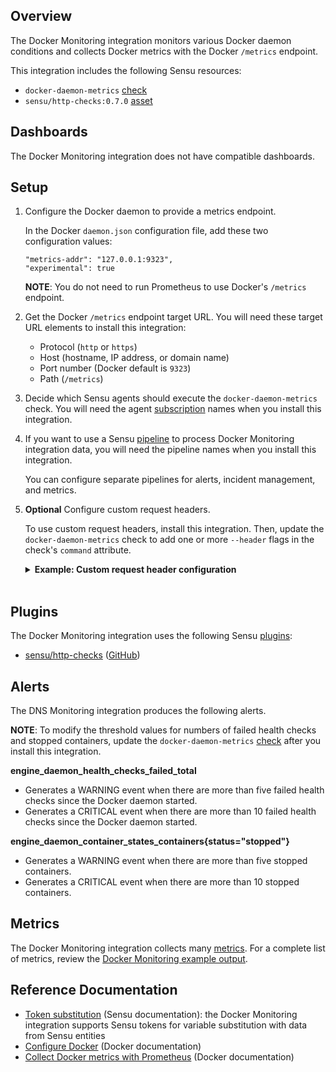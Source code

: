 ## Overview

<!-- Sensu Integration description; supports markdown -->

The Docker Monitoring integration monitors various Docker daemon conditions and collects Docker metrics with the Docker `/metrics` endpoint.

<!-- Provide a high level overview of the integration contents (e.g. checks, filters, mutators, handlers, assets, etc) -->

This integration includes the following Sensu resources:

* `docker-daemon-metrics` [check]
* `sensu/http-checks:0.7.0` [asset]

## Dashboards

<!-- List of compatible dashboards w/ screenshots (supports png, jpeg, and gif images; relative paths only; e.g. `![](img/dashboard-1.png)` )-->

<!-- This integration is compatible with the [{{dashboard_name}}][{{dashboard_link}}] (included w/ [Sensu Plus][sensu-plus]). -->

<!-- ![](img/dashboard.png) -->

The Docker Monitoring integration does not have compatible dashboards.

## Setup

<!-- Sensu Integration setup instructions, including Sensu agent configuration and external component configuration -->
<!-- EXAMPLE: what configuration (if any) is required in a third-party service to enable monitoring? -->

1. Configure the Docker daemon to provide a metrics endpoint.

   In the Docker `daemon.json` configuration file, add these two configuration values:

   ```
   "metrics-addr": "127.0.0.1:9323",
   "experimental": true
   ```

   **NOTE**: You do not need to run Prometheus to use Docker's `/metrics` endpoint.

1. Get the Docker `/metrics` endpoint target URL. You will need these target URL elements to install this integration:

   - Protocol (`http` or `https`)
   - Host (hostname, IP address, or domain name)
   - Port number (Docker default is `9323`)
   - Path (`/metrics`)

1. Decide which Sensu agents should execute the `docker-daemon-metrics` check. You will need the agent [subscription] names when you install this integration.

1. If you want to use a Sensu [pipeline] to process Docker Monitoring integration data, you will need the pipeline names when you install this integration.

   You can configure separate pipelines for alerts, incident management, and metrics.

1. **Optional** Configure custom request headers.

   To use custom request headers, install this integration. Then, update the `docker-daemon-metrics` check to add one or more `--header` flags in the check's `command` attribute.

   <details><summary><strong>Example: Custom request header configuration</strong></summary>

   ```yaml
   spec:
     command: >-
       http-get
       --timeout 10
       --url "http://127.0.0.1:9323/metrics"
       --header "Content-Type: [[text/plain]]"
       --header "X-Example-Header: helloworld"
   ```

   </details>
   <br>

## Plugins

<!-- Links to any Sensu Integration dependencies (i.e. Sensu Plugins) -->

The Docker Monitoring integration uses the following Sensu [plugins]:

- [sensu/http-checks][http-checks-bonsai] ([GitHub][http-checks-github])

## Alerts

<!-- List of all alerts generated by this integration. -->

The DNS Monitoring integration produces the following alerts.

**NOTE**: To modify the threshold values for numbers of failed health checks and stopped containers, update the `docker-daemon-metrics` [check] after you install this integration.

**engine_daemon_health_checks_failed_total**

- Generates a WARNING event when there are more than five failed health checks since the Docker daemon started.
- Generates a CRITICAL event when there are more than 10 failed health checks since the Docker daemon started.

**engine_daemon_container_states_containers{status="stopped"}**

- Generates a WARNING event when there are more than five stopped containers.
- Generates a CRITICAL event when there are more than 10 stopped containers.

## Metrics

<!-- List of all metrics or events collected by this integration. -->

The Docker Monitoring integration collects many [metrics]. For a complete list of metrics, review the [Docker Monitoring example output].

## Reference Documentation

<!-- Please provide links to any relevant reference documentation to help users learn more and/or troubleshoot this integration; specifically including any third-party software documentation. -->

* [Token substitution] (Sensu documentation): the Docker Monitoring integration supports Sensu tokens for variable substitution with data from Sensu entities
* [Configure Docker] (Docker documentation)
* [Collect Docker metrics with Prometheus] (Docker documentation)


<!-- Links -->
[entity]: https://docs.sensu.io/sensu-go/latest/observability-pipeline/observe-entities/entities/
[check]: https://docs.sensu.io/sensu-go/latest/observability-pipeline/observe-schedule/checks/
[asset]: https://docs.sensu.io/sensu-go/latest/plugins/assets/
[subscription]: https://docs.sensu.io/sensu-go/latest/observability-pipeline/observe-schedule/subscriptions/
[subscriptions]: https://docs.sensu.io/sensu-go/latest/observability-pipeline/observe-schedule/subscriptions/
[agents]: https://docs.sensu.io/sensu-go/latest/observability-pipeline/observe-schedule/agent/
[annotation]: https://docs.sensu.io/sensu-go/latest/observability-pipeline/observe-schedule/agent/#agent-annotations
[plugins]: https://docs.sensu.io/sensu-go/latest/plugins/
[metrics]: https://docs.sensu.io/sensu-go/latest/observability-pipeline/observe-schedule/metrics/
[handler]: https://docs.sensu.io/sensu-go/latest/observability-pipeline/observe-process/handlers/
[pipeline]: https://docs.sensu.io/sensu-go/latest/observability-pipeline/observe-process/pipelines/
[secret]: https://docs.sensu.io/sensu-go/latest/operations/manage-secrets/secrets/
[secrets]: https://docs.sensu.io/sensu-go/latest/operations/manage-secrets/secrets/
[Token substitution]: https://docs.sensu.io/sensu-go/latest/observability-pipeline/observe-schedule/tokens/
[sensu-plus]: https://sensu.io/features/analytics
[http-checks-bonsai]: https://bonsai.sensu.io/assets/sensu/http-checks
[http-checks-github]: https://github.com/sensu/http-checks
[Collect Docker metrics with Prometheus]: https://docs.docker.com/config/daemon/prometheus/
[Docker Monitoring example output]: https://gist.github.com/thoward/18ef24dede9203361d33b3da5beb9305
[Configure Docker]: https://docs.docker.com/config/daemon/prometheus/#configure-docker
